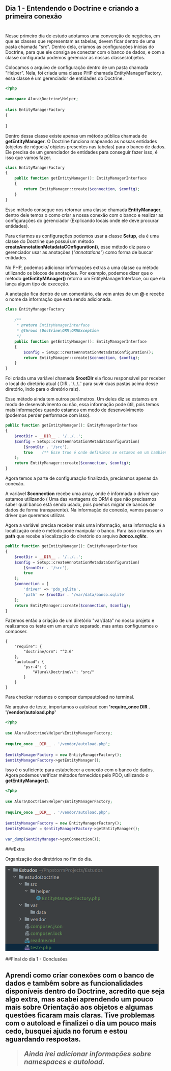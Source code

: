 
## Dia 1 - Entendendo o Doctrine e criando a primeira conexão<h1>

Nesse primeiro dia de estudo adotamos uma convenção de negócios, em que as classes que representam as tabelas, devem ficar
dentro de uma pasta chamada "src". Dentro dela, criamos as configurações inicias do Doctrine, para que ele consiga se
conectar com o banco de dados, e com a classe configurada podemos gerenciar as nossas classes/objetos.

Colocamos o arquivo de configuração dentro de um pasta chamada "Helper". Nela, foi criada uma classe PHP chamada
EntityManagerFactory, essa classe é um gerenciador de entidades do Doctrine.


~~~php
<?php

namespace Alura\Doctrine\Helper;

class EntityManagerFactory
{

}
~~~

Dentro dessa classe existe apenas um método pública chamada de **getEntityManager**. O Doctrine funciona mapeando
as nossas entidades (objetos de négocio/ objetos presentes nas tabelas) para o banco de dados. Ele precisa de um
gerenciador de entidades para conseguir fazer isso, é isso que vamos fazer.

~~~php
class EntityManagerFactory
{
    public function getEntityManager(): EntityManagerInterface
    {
        return EntityManager::create($connection, $config);
    }
}
~~~

Esse método consegue nos retornar uma classe chamada **EntityManager**, dentro dele temos o como criar a nossa conexão com o banco e
realizar as configurações do gerenciador (Explicando locais onde ele deve procurar entidades).

Para criarmos as configurações podemos usar a classe **Setup**, ela é uma classe do Doctrine que possui um método
**createAnnotationMetadataCOnfiguration()**, esse método diz para o gerenciador usar as anotações (*"annotations"*)
como forma de buscar entidades.

No PHP, podemos adicionar informações extras a uma classe ou método utilizando os blocos de anotações. Por exemplo,
podemos dizer que o método **getEntityMAnager()** retorna um EntityManagerInterface, ou que ela lança algum tipo de execeção.

A anotação fica dentro de um comentário, ela vem antes de um **@** e recebe o nome da informação que está sendo adicionada.



~~~php
class EntityManagerFactory

    /**
     * @return EntityManagerInterface
     * @throws \Doctrine\ORM\ORMException
     */
    public function getEntityManager(): EntityManagerInterface
    {
        $config = Setup::createAnnotationMetadataConfiguration();
        return EntityManager::create($connection, $config);
    }
}
~~~

Foi criada uma variável chamada **$rootDIr** ela ficou responsável por receber o local
do diretório atual ( DIR . '/../..'  para suvir duas pastas acima desse diretório, indo para o diretório raiz).

Esse método ainda tem outros parâmetros. Um deles diz se estamos em modo de desenvolvimento ou não, essa informação pode
útil, pois temos mais informações quando estamos em modo de desenvolvimento (podemos perder performace com isso).

~~~php
public function getEntityManager(): EntityManagerInterface
{
    $rootDir = __DIR__ . '/../..';
    $config = Setup::createAnnotationMetadataConfiguration(
        [$rootDir . '/src'],
        true    /** Esse true é onde definimos se estamos em um hambiente desenvolvimento */
    );
    return EntityManager::create($connection, $config);
}
~~~

Agora temos a parte de configuraação finalizada, precisamos apenas da conexão.

A variável **$connection** recebe uma array, onde é informada o driver que estamos utilizando ( Uma das vantagens do ORM
é que não precisamos saber qual banco está sendo usado, pois poemos migrar de bancos de dados de forma transparente).
Na informação de conexão, vamos passar o driver que queremos utilizar.

Agora a variável precisa receber mais uma informação, essa informação é a localização onde o método pode manipular o banco.
Para isso criamos um **path** que recebe a localização do diretório do arquivo ***banco.sqlite***.

~~~php
public function getEntityManager(): EntityManagerInterface
{
    $rootDir = __DIR__ . '/../..';
    $config = Setup::createAnnotationMetadataConfiguration(
        [$rootDir . '/src'],
        true
    );
    $connection = [
        'driver' => 'pdo_sqlite',
        'path' => $rootDir . '/var/data/banco.sqlite'
    ];
    return EntityManager::create($connection, $config);
}
~~~

Fazemos então a criação de um diretório "var/data" no nosso projeto e realizamos os teste em um arquivo separado, mas
antes configuramos o composer.

~~~composer 
{
    "require": {
        "doctrine/orm": "^2.6"
    },
    "autoload": {
        "psr-4": {
            "Alura\\Doctrine\\": "src/"
        }
    }
}
~~~

Para checkar rodamos o compoer dumpautoload no terminal.

No arquivo de teste, importamos o autoload com **'require_once __DIR__ . '/vendor/autoload.php'**

~~~php
<?php

use Alura\Doctrine\Helper\EntityManagerFactory;

require_once __DIR__ . '/vendor/autoload.php';

$entityManagerFactory = new EntityManagerFactory();
$entityManagerFactory->getEntityManager();
~~~   

Isso é o suficiente para estabelecer a conexão com o banco de dados. Agora podemos verificar métodos fornecidos pelo PDO,
utilizando o **getEntityManager()**.

~~~php
<?php

use Alura\Doctrine\Helper\EntityManagerFactory;

require_once __DIR__ . '/vendor/autoload.php';

$entityManagerFactory = new EntityManagerFactory();
$entityManager = $entityManagerFactory->getEntityManager();

var_dump($entityManager->getConnection());
~~~


###Extra

Organização dos diretórios no fim do dia.

![](extras/diretorios.png)

##Final do dia 1 - Conclusões<h2>

Aprendi como criar conexões com o banco de dados e tambêm sobre as funcionalidades disponíveis dentro do Doctrine, acredito
que seja algo extra, mas acabei aprendendo um pouco mais sobre Orientação aos objetos e algumas questões ficaram mais claras.
Tive problemas com o autoload e finalizei o dia um pouco mais cedo, busquei ajuda no forum e estou aguardando respostas.




>***Ainda irei adicionar informações sobre namespaces e autoload.***

